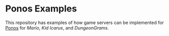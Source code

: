 # Ponos Examples

This repository has examples of how game servers can be implemented for [Ponos](https://github.com/bi3mer/ponos) for *Mario*, *Kid Icarus*, and *DungeonGrams*.